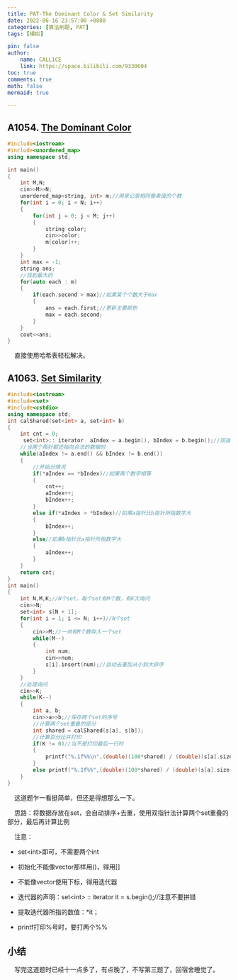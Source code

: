 ```yaml
---
title: PAT-The Dominant Color & Set Similarity
date: 2022-06-16 23:57:00 +0800
categories: [算法刷题, PAT]
tags: [模拟]

pin: false
author: 
    name: CALL1CE
    link: https://space.bilibili.com/9330604
toc: true
comments: true
math: false
mermaid: true

---
```


## A1054. [The Dominant Color](https://pintia.cn/problem-sets/994805342720868352/problems/994805422639136768)

```cpp
#include<iostream>
#include<unordered_map>
using namespace std;

int main()
{
    int M,N;
    cin>>M>>N;
    unordered_map<string, int> m;//用来记录相同像素值的个数
    for(int i = 0; i < N; i++)
    {
        for(int j = 0; j < M; j++)
        {
            string color;
            cin>>color;
            m[color]++;
        }
    }
    int max = -1;
    string ans;
    //找到最大的
    for(auto each : m)
    {
        if(each.second > max)//如果某个个数大于max
        {
            ans = each.first;//更新主要颜色
            max = each.second;
        }
    }
    cout<<ans;
}
```

    直接使用哈希表轻松解决。

## A1063. [Set Similarity](https://pintia.cn/problem-sets/994805342720868352/problems/994805409175420928)

```cpp
#include<iostream>
#include<set>
#include<cstdio>
using namespace std;
int calShared(set<int> a, set<int> b)
{
    int cnt = 0;
     set<int>:: iterator  aIndex = a.begin(), bIndex = b.begin();//双指针
    //当两个指针都还指向合法的数据时
    while(aIndex != a.end() && bIndex != b.end())
    {
        //开始分情况
        if(*aIndex == *bIndex)//如果两个数字相等
        {
            cnt++;
            aIndex++;
            bIndex++;
        }
        else if(*aIndex > *bIndex)//如果a指针比b指针所指数字大
        {
            bIndex++;
        }
        else//如果b指针比a指针所指数字大
        {
            aIndex++;
        }
    }
    return cnt;
}
int main()
{
    int N,M,K;//N个set，每个set有M个数，有K次询问
    cin>>N;
    set<int> s[N + 1];
    for(int i = 1; i <= N; i++)//N个set
    {
        cin>>M;//一共有M个数存入一个set
        while(M--)
        {
            int num;
            cin>>num;
            s[i].insert(num);//自动去重加从小到大排序
        }
    }
    //处理询问
    cin>>K;
    while(K--)
    {
        int a, b;
        cin>>a>>b;//保存两个set的序号
        //计算两个set重叠的部分
        int shared = calShared(s[a], s[b]);
        //计算百分比并打印
        if(K != 0)//当不是打印最后一行时
        {
            printf("%.1f%%\n",(double)(100*shared) / (double)(s[a].size() + s[b].size() - shared));
        }
        else printf("%.1f%%",(double)(100*shared) / (double)(s[a].size() + s[b].size() - shared));
    }
}
```

    这道题乍一看挺简单，但还是得想那么一下。

    思路：将数据存放在set，会自动排序+去重，使用双指针法计算两个set重叠的部分，最后再计算比例

    注意：

* set\<int>即可，不需要两个int

* 初始化不能像vector那样用()，得用[]

* 不能像vector使用下标，得用迭代器

* 迭代器的声明：set\<int> :: iterator it = s.begin();//注意不要拼错

* 提取迭代器所指的数值：*it；

* printf打印%号时，要打两个%%

## 小结

    写完这道题时已经十一点多了，有点晚了，不写第三题了，回宿舍睡觉了。